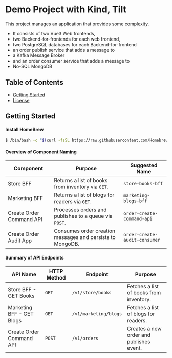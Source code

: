 # Demo Project with Kind, Tilt

This project manages an application that provides some complexity.
- It consists of two Vue3 Web frontends, 
- two Backend-for-frontends for each web frontend,
- two PostgreSQL databases for each Backend-for-frontend
- an order publish service that adds a message to
- a Kafka Message Broker
- and an order consumer service that adds a message to
- No-SQL MongoDB

## Table of Contents

- [Getting Started](#getting-started)
- [License](#license)

## Getting Started

#### Install HomeBrew
```bash
$ /bin/bash -c "$(curl -fsSL https://raw.githubusercontent.com/Homebrew/install/HEAD/install.sh)"
```

#### Overview of Component Naming

| Component | Purpose | Suggested Name  |
| ----------- | ----------- | ----------- |
| Store BFF | Returns a list of books from inventory via ```GET```. |	```store-books-bff``` |
| Marketing BFF | Returns a list of blogs for readers via ```GET```. | ```marketing-blogs-bff```|
| Create Order Command API | Processes orders and publishes to a queue via ```POST```. |	```order-create-command-api``` |
| Create Order Audit App | Consumes order creation messages and persists to MongoDB. |	```order-create-audit-consumer```|

#### Summary of API Endpoints

| API Name | HTTP Method | Endpoint | Purpose |
| ----------- | ----------- |----------- | ----------- |
| Store BFF - GET Books | ```GET``` | ```/v1/store/books``` | Fetches a list of books from inventory. |
| Marketing BFF - GET Blogs | ```GET``` | ```/v1/marketing/blogs``` | Fetches a list of blogs for readers. |
| Create Order Command API | ```POST``` | ```/v1/orders``` | Creates a new order and publishes event. |